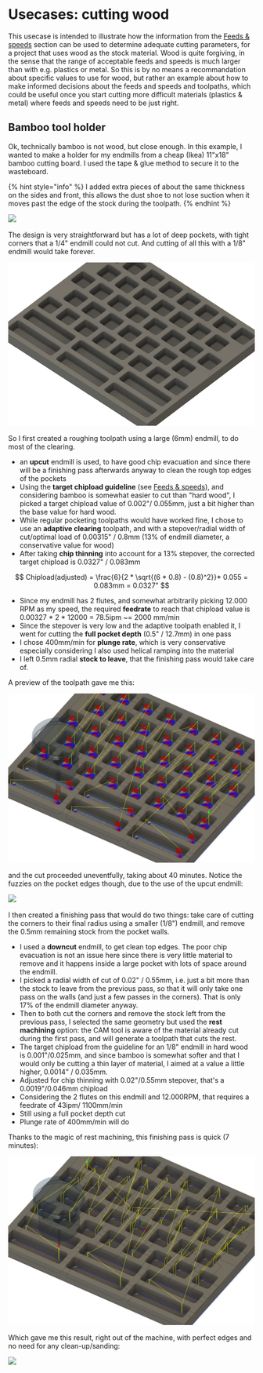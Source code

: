 # Usecases: cutting wood

This usecase is intended to illustrate how the information from the [Feeds & speeds](feeds-and-speeds-basics.md) section can be used to determine adequate cutting parameters, for a project that uses wood as the stock material. Wood is quite forgiving, in the sense that the range of acceptable feeds and speeds is much larger than with e.g. plastics or metal. So this is by no means a recommandation about specific values to use for wood, but rather an example about how to make informed decisions about the feeds and speeds and toolpaths, which could be useful once you start cutting more difficult materials \(plastics & metal\) where feeds and speeds need to be just right.

## Bamboo tool holder

Ok, technically bamboo is not wood, but close enough. In this example, I wanted to make a holder for my endmills from a cheap \(Ikea\) 11"x18" bamboo cutting board. I used the tape & glue method to secure it to the wasteboard.

{% hint style="info" %}
I added extra pieces of about the same thickness on the sides and front, this allows the dust shoe to not lose suction when it moves past the edge of the stock during the toolpath.
{% endhint %}

![](.gitbook/assets/bamboo_holder_stock.png)

The design is very straightforward but has a lot of deep pockets, with tight corners that a 1/4" endmill could not cut. And cutting of all this with a 1/8" endmill would take forever.

![](.gitbook/assets/fs_usecases_toolholder_design.png)

So I first created a roughing toolpath using a large \(6mm\) endmill, to do most of the clearing. 

* an **upcut** endmill is used, to have good chip evacuation and since there will be a finishing pass afterwards anyway to clean the rough top edges of the pockets
* Using the **target chipload guideline** \(see [Feeds & speeds](feeds-and-speeds-basics.md#shapeoko-chiploads-guideline)\), and considering bamboo is somewhat easier to cut than "hard wood", I picked a target chipload value of 0.002"/ 0.055mm, just a bit higher than the base value for hard wood.
* While regular pocketing toolpaths would have worked fine, I chose to use an **adaptive clearing** toolpath, and with a stepover/radial width of cut/optimal load of 0.00315" / 0.8mm \(13% of endmill diameter, a conservative value for wood\)
* After taking **chip thinning** into account for a 13% stepover, the corrected target chipload is 0.0327" / 0.083mm

$$
Chipload(adjusted) = \frac{6}{2 * \sqrt{(6 * 0.8) - (0.8)^2}}* 0.055 = 0.083mm = 0.0327"
$$

* Since my endmill has 2 flutes, and somewhat arbitrarily picking 12.000 RPM as my speed, the required **feedrate** to reach that chipload value is 0.00327 \* 2 \* 12000 = 78.5ipm ~= 2000 mm/min
* Since the stepover is very low and the adaptive toolpath enabled it, I went for cutting the **full pocket depth** \(0.5" / 12.7mm\) in one pass
* I chose 400mm/min for **plunge rate**, which is very conservative especially considering I also used helical ramping into the material
* I left 0.5mm radial **stock to leave**, that the finishing pass would take care of.

A preview of the toolpath gave me this:

![](.gitbook/assets/fs_usecases_toolholder_roughing_toolpath.png)

and the cut proceeded uneventfully, taking about 40 minutes. Notice the fuzzies on the pocket edges though, due to the use of the upcut endmill:

![](.gitbook/assets/bamboo_holder_roughing.png)

I then created a finishing pass that would do two things: take care of cutting the corners to their final radius using a smaller \(1/8"\) endmill, and remove the 0.5mm remaining stock from the pocket walls.

* I used a **downcut** endmill, to get clean top edges. The poor chip evacuation is not an issue here since there is very little material to remove and it happens inside a large pocket with lots of space around the endmill.
* I picked a radial width of cut of 0.02" / 0.55mm, i.e. just a bit more than the stock to leave from the previous pass, so that it will only take one pass on the walls \(and just a few passes in the corners\). That is only 17% of the endmill diameter anyway.
* Then to both cut the corners and remove the stock left from the previous pass, I selected the same geometry but used the **rest machining** option: the CAM tool is aware of the material already cut during the first pass, and will generate a toolpath that cuts the rest.
* The target chipload from the guideline for an 1/8" endmill in hard wood is 0.001"/0.025mm, and since bamboo is somewhat softer and that I would only be cutting a thin layer of material, I aimed at a value a little higher, 0.0014" / 0.035mm.
* Adjusted for chip thinning with 0.02"/0.55mm stepover, that's a 0.0019"/0.046mm chipload
* Considering the 2 flutes on this endmill and 12.000RPM, that requires a feedrate of 43ipm/ 1100mm/min
* Still using a full pocket depth cut 
* Plunge rate of 400mm/min will do

Thanks to the magic of rest machining, this finishing pass is quick \(7 minutes\):

![](.gitbook/assets/fs_usecases_toolholder_finishing_toolpath.png)

Which gave me this result, right out of the machine, with perfect edges and no need for any clean-up/sanding:

![](.gitbook/assets/bamboo_holder_finished.png)





